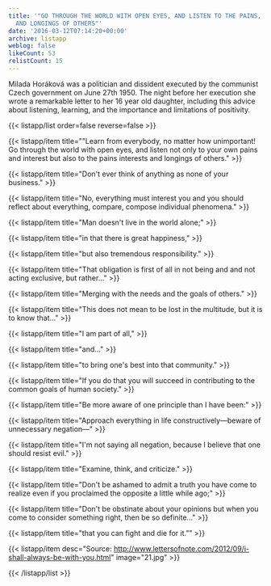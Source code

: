 ```yaml
---
title: '"GO THROUGH THE WORLD WITH OPEN EYES, AND LISTEN TO THE PAINS, INTERESTS,
  AND LONGINGS OF OTHERS"'
date: '2016-03-12T07:14:20+00:00'
archive: listapp
weblog: false
likeCount: 53
relistCount: 15
---
```


Milada Horáková was a politician and dissident executed by the communist Czech government on June 27th 1950. The night before her execution she wrote a remarkable letter to her 16 year old daughter, including this advice about listening, learning, and the importance and limitations of positivity.

<!--more-->

{{< listapp/list order=false reverse=false >}}

   {{< listapp/item title="\"Learn from everybody, no matter how unimportant! Go through the world with open eyes, and listen not only to your own pains and interest but also to the pains interests and longings of others." >}}

   {{< listapp/item title="Don't ever think of anything as none of your business." >}}

   {{< listapp/item title="No, everything must interest you and you should reflect about everything, compare, compose individual phenomena." >}}

   {{< listapp/item title="Man doesn't live in the world alone;" >}}

   {{< listapp/item title="in that there is great happiness," >}}

   {{< listapp/item title="but also tremendous responsibility." >}}

   {{< listapp/item title="That obligation is first of all in not being and and not acting exclusive, but rather…" >}}

   {{< listapp/item title="Merging with the needs and the goals of others." >}}

   {{< listapp/item title="This does not mean to be lost in the multitude, but it is to know that…" >}}

   {{< listapp/item title="I am part of all," >}}

   {{< listapp/item title="and…" >}}

   {{< listapp/item title="to bring one's best into that community." >}}

   {{< listapp/item title="If you do that you will succeed in contributing to the common goals of human society." >}}

   {{< listapp/item title="Be more aware of one principle than I have been:" >}}

   {{< listapp/item title="Approach everything in life constructively—beware of unnecessary negation—" >}}

   {{< listapp/item title="I'm not saying all negation, because I believe that one should resist evil." >}}

   {{< listapp/item title="Examine, think, and criticize." >}}

   {{< listapp/item title="Don't be ashamed to admit a truth you have come to realize even if you proclaimed the opposite a little while ago;" >}}

   {{< listapp/item title="Don't be obstinate about your opinions but when you come to consider something right, then be so definite…" >}}

   {{< listapp/item title="that you can fight and die for it.\"" >}}

   {{< listapp/item
      desc="Source: http://www.lettersofnote.com/2012/09/i-shall-always-be-with-you.html"
      image="21.jpg" >}}

{{< /listapp/list >}}
